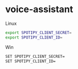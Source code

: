 # voice-assistant

Linux
```sh
export SPOTIPY_CLIENT_SECRET=
export SPOTIPY_CLIENT_ID=
```

Win
```sh
SET SPOTIPY_CLIENT_SECRET=
SET SPOTIPY_CLIENT_ID=
```